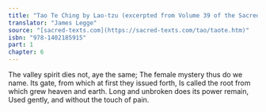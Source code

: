 ```yaml
---
title: "Tao Te Ching by Lao-tzu (excerpted from Volume 39 of the Sacred Books of the East.)"
translator: "James Legge"
source: "[sacred-texts.com](https://sacred-texts.com/tao/taote.htm)"
isbn: "978-1402185915"
part: 1
chapter: 6
---
```

The valley spirit dies not, aye the same; 
The female mystery thus do we name. 
Its gate, from which at first they issued forth, 
Is called the root from which grew heaven and earth. 
Long and unbroken does its power remain, 
Used gently, and without the touch of pain.